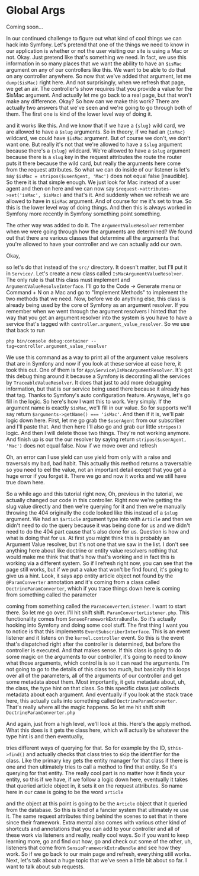 # Global Args

Coming soon...

In our continued challenge to figure out what kind of cool things we can hack into
Symfony. Let's pretend that one of the things we need to know in our application is
whether or not the user visiting our site is using a Mac or not. Okay. Just pretend
like that's something we need. In fact, we use this information in so many places
that we want the ability to have an `$isMac` argument on any of our controllers like
this. We want to be able to do that on any controller anywhere. So now that we've
added that argument, let me `dump($isMac)` right here. And not surprisingly, when we
refresh that page, we get an air. The controller's show requires that you provide a
value for the $isMac argument. And actually let me go back to a real page, but that
won't make any difference. Okay? So how can we make this work? There are actually two
answers that we've seen and we're going to go through both of them. The first one is
kind of the lower level way of doing it.

and it works like this. And we know that if we have a `{slug}` wild card, we are allowed
to have a `$slug` arguments. So in theory, if we had an `{isMac}` wildcard, we
could have `$isMac` argument. But of course we don't, we don't want one. But really
it's not that we're allowed to have a `$slug` argument because there's a `{slug}` wildcard.
We're allowed to have a `$slug` argument because there is a `slug` key in the request
attributes the route the router puts it there because the wild card, but really the
arguments here come from the request attributes. So what we can do inside of our
listener is let's say `$isMac = stripos($userAgent, 'Mac')` does not equal false
[inaudible]. So there it is that simple enough. We just look for Mac instead of a
user agent and then on here and we can now say `$request->attributes->set('isMac', $isMac)`
and that's it. And suddenly when we refresh we are allowed to have in `$isMac`
argument. And of course for me it's set to true. So this is the lower level way of
doing things. And then this is always worked in Symfony more recently in Symfony
something point something.

The other way was added to do it. The `ArgumentValueResolver` remember when we were
going through how the arguments are determined? We found out that there are various
classes that determine all the arguments that you're allowed to have your controller
and we can actually add our own.

Okay,

so let's do that instead of the `src/` directory. It doesn't matter, but I'll put it
in `Service/`. Let's create a new class called `IsMacArgumentValueResolver`. The only
rule is that this class must implement and `ArgumentValueResolveInterface`.
I'll go to the Code -> Generate menu or Command + N on a Mac and go to "Implement
Methods" to implement the two methods that we need. Now, before we do anything else,
this class is already being used by the core of Symfony as an argument resolver. If
you remember when we went through the argument resolvers I hinted that the way that
you get an argument resolver into the system is you have to have a service that's
tagged with `controller.argument_value_resolver`. So we use that back to run 

```terminal
php bin/console debug:container --tag=controller.argument_value_resolver
```

We use this command as a way to print all of the argument value resolvers that are in
Symfony
and now if you look at these service at ease here, it took this out. One of them is
for `App\Service\IsMacArgumentResolver`. It's got this debug thing around it because
a Symfony is decorating all the services by `TraceableValueResolver`. It does that
just to add more debugging information, but that is our service being used there
because it already has that tag. Thanks to Symfony's auto configuration feature.
Anyways, let's go fill in the logic. So here's how I want this to work. Very simply.
If the argument name is exactly `$isMac`, we'll fill in our value. So for supports
we'll say return `$arguments->getName() === 'isMac'`. And then if it is, we'll
pair logic down here. First, let me go grab the `$userAgent` from our subscriber and
I'll paste that. And then here I'll also go and grab our little `stripos()` logic. And
then I will delete those two things. They're not working anymore. And finish up is
our the our resolver by saying return `stripos($userAgent, 'Mac')` does
not equal false. Now if we move over and refresh

Oh, an error can I use yield can use yield from only with a raise and traversals my
bad, bad habit. This actually this method returns a traversable so you need to eel
the value, not an important detail except that you get a huge error if you forget it.
There we go and now it works and we still have true down here.

So a while ago and this tutorial right now, Oh, previous in the tutorial, we actually
changed our code in this controller. Right now we're getting the slug value directly
and then we're querying for it and then we're manually throwing the 404
originally the code looked like this instead of a `$slug` argument. We had an `$article`
argument type into with `Article` and then we didn't need to do the query because it
was being done for us and we didn't need to do the 404 part cause that's
also done for us. Question is how and what is doing that for us. At first you might
think this is probably an Argument Value resolver, but it's not one that we saw in
the list. I don't see anything here about like doctrine or entity value resolvers
nothing that would make me think that that's how that's working and in fact this is
working via a different system. So if I refresh right now, you can see that the page
still works, but if we put a value that won't be find found, it's going to give us a
hint. Look, it says app entity article object not found by the `@ParamConverter`
annotation and it's coming from a class called `DoctrineParamConverter`, which if
you trace things down here is coming from something called the parameter

coming from something called the `ParamConverterListener`. I want to start there. So
let me go over. I'll hit shift shift. `ParamConverterListener.php`. This
functionality comes from `SenseoFrameworkExtraBundle`. So it's actually hooking
into Symfony and doing some cool stuff. The first thing I want you to notice is that
this implements `EventSubscriberInterface`. This is an event listener and it listens
on the `kernel.controller` event. So this is the event that's dispatched right after
the controller is determined, but before the controller is executed. And that makes
sense. If this class is going to do some magic on the arguments to our controller,
it's going to need to know what those arguments, which control is is so it can read
the arguments. I'm not going to go to the details of this class too much, but
basically this loops over all of the parameters, all of the arguments of our
controller and get some metadata about them. Most importantly, it gets metadata
about, uh, the class, the type hint on that class. So this specific class just
collects metadata about each argument. And eventually if you look at the stack trace
here, this actually calls into something called `DoctrineParamConverter`. That's
really where all the magic happens. So let me hit shift shift 
`DoctrineParamConverter.php`

And again, just from a high level, we'll look at this. Here's the apply method. What
this does is it gets the class here, which will actually be whatever the type hint is
and then eventually,

tries different ways of querying for that. So for example by the ID, `$this->find()` and
actually checks that class tries to skip the identifier for the class. Like the
primary key gets the entity manager for that class if there is one and then
ultimately tries to call a method to find that entity. So it's querying for that
entity. The really cool part is no matter how it finds your entity, so this if we
have, if we follow a logic down here, eventually it takes that queried article object
in, it sets it on the request attributes. So name here in our case is going to be the
word `article`

and the object at this point is going to be the `Article` object that it queried from
the database. So this is kind of a fancier system that ultimately re use it. The same
request attributes thing behind the scenes to set that in there since their
framework. Extra mental also comes with various other kind of shortcuts and
annotations that you can add to your controller and all of these work via listeners
and really, really cool ways. So if you want to keep learning more, go and find out
how, go and check out some of the other, uh, listeners that come from 
`SensioFrameworkExtraBundle` and see how they work. So if we go back to our main page and
refresh, everything still works. Next, let's talk about a huge topic that we've seen
a little bit about so far. I want to talk about sub requests.

